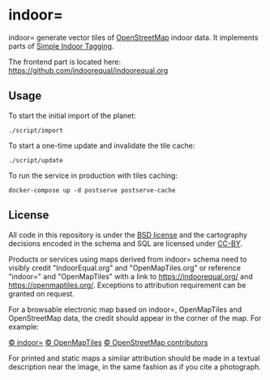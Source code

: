 # indoor=

indoor= generate vector tiles of [OpenStreetMap][osm] indoor data. It implements parts of [Simple Indoor Tagging][s-i-t]. 

The frontend part is located here: https://github.com/indoorequal/indoorequal.org

## Usage

To start the initial import of the planet:

    ./script/import

To start a one-time update and invalidate the tile cache:

    ./script/update

To run the service in production with tiles caching:

    docker-compose up -d postserve postserve-cache

## License

All code in this repository is under the [BSD license](./LICENSE.md) and the cartography decisions encoded in the schema and SQL are licensed under [CC-BY](./LICENSE.md).

Products or services using maps derived from indoor= schema need to visibly credit "IndoorEqual.org" and "OpenMapTiles.org" or reference "indoor=" and "OpenMapTiles" with a link to https://indoorequal.org/ and https://openmaptiles.org/. Exceptions to attribution requirement can be granted on request.

For a browsable electronic map based on indoor=, OpenMapTiles and OpenStreetMap data, the
credit should appear in the corner of the map. For example:

[© indoor=](https://indoorequal.org/) [© OpenMapTiles](https://openmaptiles.org/) [© OpenStreetMap contributors](https://www.openstreetmap.org/copyright)

For printed and static maps a similar attribution should be made in a textual
description near the image, in the same fashion as if you cite a photograph.

[osm]: https://openstreetmap.org/
[s-i-t]: https://wiki.openstreetmap.org/wiki/Simple_Indoor_Tagging
